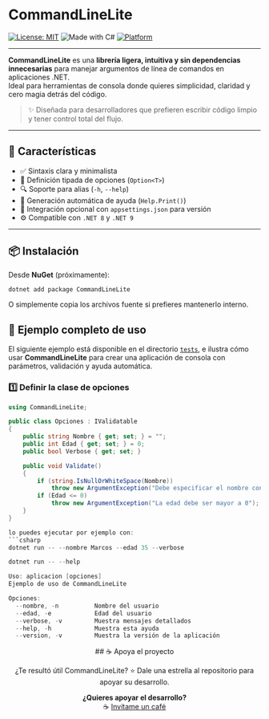 # CommandLineLite

[![License: MIT](https://img.shields.io/badge/License-MIT-blue.svg)](https://opensource.org/licenses/MIT)
![Made with C#](https://img.shields.io/badge/Made%20with-C%23-239120.svg?logo=csharp)
[![Platform](https://img.shields.io/badge/Platform-Linux%20|%20Windows-orange.svg)](https://dotnet.microsoft.com/)

---

**CommandLineLite** es una **librería ligera, intuitiva y sin dependencias innecesarias** para manejar argumentos de línea de comandos en aplicaciones .NET.  
Ideal para herramientas de consola donde quieres simplicidad, claridad y cero magia detrás del código.

> ✨ Diseñada para desarrolladores que prefieren escribir código limpio y tener control total del flujo.

---

## 🚀 Características

- ✅ Sintaxis clara y minimalista  
- 🧩 Definición tipada de opciones (`Option<T>`)  
- 🔍 Soporte para alias (`-h`, `--help`)  
- 📘 Generación automática de ayuda (`Help.Print()`)  
- 🧱 Integración opcional con `appsettings.json` para versión  
- ⚙️ Compatible con `.NET 8` y `.NET 9`

---

## 📦 Instalación

Desde **NuGet** (próximamente):

```bash
dotnet add package CommandLineLite
```

O simplemente copia los archivos fuente si prefieres mantenerlo interno.

## 🧪 Ejemplo completo de uso

El siguiente ejemplo está disponible en el directorio [`tests`](./tests), e ilustra cómo usar **CommandLineLite** para crear una aplicación de consola con parámetros, validación y ayuda automática.

### 1️⃣ Definir la clase de opciones

```csharp
using CommandLineLite;

public class Opciones : IValidatable
{
    public string Nombre { get; set; } = "";
    public int Edad { get; set; } = 0;
    public bool Verbose { get; set; }

    public void Validate()
    {
        if (string.IsNullOrWhiteSpace(Nombre))
            throw new ArgumentException("Debe especificar el nombre con --nombre o -n");
        if (Edad <= 0)
            throw new ArgumentException("La edad debe ser mayor a 0");
    }
}

lo puedes ejecutar por ejemplo con:
```csharp
dotnet run -- --nombre Marcos --edad 35 --verbose
```
```csharp
dotnet run -- --help

Uso: aplicacion [opciones]
Ejemplo de uso de CommandLineLite

Opciones:
  --nombre, -n          Nombre del usuario
  --edad, -e            Edad del usuario
  --verbose, -v         Muestra mensajes detallados
  --help, -h            Muestra esta ayuda
  --version, -v         Muestra la versión de la aplicación

```


<div align="center">
## ☕ Apoya el proyecto

¿Te resultó útil CommandLineLite?
⭐ Dale una estrella al repositorio para apoyar su desarrollo.

**¿Quieres apoyar el desarrollo?**  
☕ [Invítame un café](https://ko-fi.com/sepulvedamarcos)

</div>